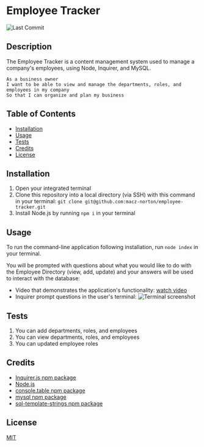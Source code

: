 # Employee Tracker
![Last Commit](https://img.shields.io/github/last-commit/macz-norton/employee-tracker)

## Description

The Employee Tracker is a content management system used to manage a company's employees, using Node, Inquirer, and MySQL.

```
As a business owner
I want to be able to view and manage the departments, roles, and employees in my company
So that I can organize and plan my business

```

## Table of Contents

* [Installation](#installation)
* [Usage](#usage)
* [Tests](#tests)
* [Credits](#credits)
* [License](#license)

## Installation

1. Open your integrated terminal 
2. Clone this repository into a local directory (via SSH) with this command in your terminal: `git clone git@github.com:macz-norton/employee-tracker.git`
3. Install Node.js by running `npm i` in your terminal

## Usage

To run the command-line application following installation, run `node index` in your terminal.

You will be prompted with questions about what you would like to do with the Employee Directory (view, add, update) and your answers will be used to interact with the database:
* Video that demonstrates the application's functionality: [watch video](https://user-images.githubusercontent.com/71162422/109406410-a42f8900-792d-11eb-8d67-63a076ee418a.mp4)
* Inquirer prompt questions in the user's terminal: ![Terminal screenshot](https://user-images.githubusercontent.com/71162422/109406396-7d715280-792d-11eb-81aa-235287d2018e.png)

## Tests

1. You can add departments, roles, and employees
2. You can view departments, roles, and employees
3. You can updated employee roles

## Credits

* [Inquirer.js npm package](https://www.npmjs.com/package/inquirer)
* [Node.js](https://nodejs.org/en/)
* [console.table npm package](https://www.npmjs.com/package/console.table)
* [mysql npm package](https://www.npmjs.com/package/mysql)
* [sql-template-strings npm package](https://www.npmjs.com/package/sql-template-strings)

## License

[MIT](https://choosealicense.com/licenses/mit/)